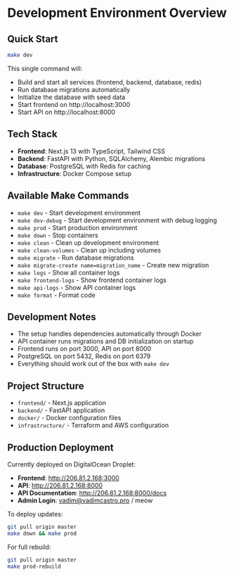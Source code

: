 # Development Environment Overview

## Quick Start
```bash
make dev
```

This single command will:
- Build and start all services (frontend, backend, database, redis)
- Run database migrations automatically 
- Initialize the database with seed data
- Start frontend on http://localhost:3000
- Start API on http://localhost:8000

## Tech Stack
- **Frontend**: Next.js 13 with TypeScript, Tailwind CSS
- **Backend**: FastAPI with Python, SQLAlchemy, Alembic migrations
- **Database**: PostgreSQL with Redis for caching
- **Infrastructure**: Docker Compose setup

## Available Make Commands
- `make dev` - Start development environment
- `make dev-debug` - Start development environment with debug logging
- `make prod` - Start production environment
- `make down` - Stop containers
- `make clean` - Clean up development environment
- `make clean-volumes` - Clean up including volumes
- `make migrate` - Run database migrations
- `make migrate-create name=migration_name` - Create new migration
- `make logs` - Show all container logs
- `make frontend-logs` - Show frontend container logs
- `make api-logs` - Show API container logs
- `make format` - Format code

## Development Notes
- The setup handles dependencies automatically through Docker
- API container runs migrations and DB initialization on startup
- Frontend runs on port 3000, API on port 8000
- PostgreSQL on port 5432, Redis on port 6379
- Everything should work out of the box with `make dev`

## Project Structure
- `frontend/` - Next.js application
- `backend/` - FastAPI application
- `docker/` - Docker configuration files
- `infrastructure/` - Terraform and AWS configuration

## Production Deployment
Currently deployed on DigitalOcean Droplet:
- **Frontend**: http://206.81.2.168:3000
- **API**: http://206.81.2.168:8000
- **API Documentation**: http://206.81.2.168:8000/docs
- **Admin Login**: vadim@vadimcastro.pro / meow

To deploy updates:
```bash
git pull origin master
make down && make prod
```

For full rebuild:
```bash
git pull origin master  
make prod-rebuild
```